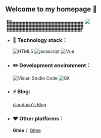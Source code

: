 ## Welcome to my homepage :wave: 

<picture>
<source media="(prefers-color-scheme: dark)" srcset="https://github-readme-stats-ouuan.vercel.app/api?username=cloudhao1999&theme=vue-dark&show_icons=true&rank_icon=github">
<source media="(prefers-color-scheme: light)" srcset="https://github-readme-stats-ouuan.vercel.app/api?username=cloudhao1999&theme=vue&show_icons=true&rank_icon=github">
<img align="right" width="50%" src="https://github-readme-stats-ouuan.vercel.app/api?username=cloudhao1999&theme=vue&show_icons=true&rank_icon=github">
</picture>


<picture>
    <source media="(prefers-color-scheme: dark)" srcset="https://raw.githubusercontent.com/cloudhao1999/cloudhao1999/output/github-contribution-grid-snake-dark.svg">
    <source media="(prefers-color-scheme: light)" srcset="https://raw.githubusercontent.com/cloudhao1999/cloudhao1999/output/github-contribution-grid-snake.svg">
    <img align="right" width="50%" alt="github contribution grid snake animation" src="https://raw.githubusercontent.com/cloudhao1999/cloudhao1999/output/github-contribution-grid-snake.svg">
</picture>

- ### 🔨 Technology stack：

  ![HTML5](https://img.shields.io/badge/-HTML5-E34F26?style=flat-square&logo=html5&logoColor=white) ![javascript](https://img.shields.io/badge/-JavaScript-3776AB?style=flat-square&logo=javascript&logoColor=white) ![Vue](https://img.shields.io/badge/-Vue-20BB87?style=flat-square&logo=vue.js&logoColor=white)    

- ### ✏️ **Development environment：**

  ![Visual Studio Code](https://img.shields.io/badge/-Visual_Studio_Code-007ACC?style=flat-square&logo=visual-studio-code&logoColor=white) ![Git](https://img.shields.io/badge/-Git-F05032?style=flat-square&logo=git&logoColor=white) 


- ### ⚡ **Blog:** 

  [cloudhao's Blog](https://cloudhao.top/#/)

- ### ❤ **Other platforms：**

  **Gitee：** [Gitee](https://gitee.com/cyh199910)

